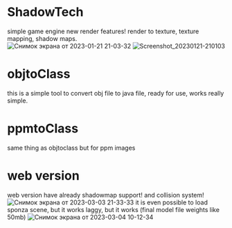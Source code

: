 # ShadowTech
simple game engine
new render features! render to texture, texture mapping, shadow maps.  
![Снимок экрана от 2023-01-21 21-03-32](https://user-images.githubusercontent.com/48290199/213883006-2c82a882-b542-403d-8c52-8d0677cc40ed.png)
![Screenshot_20230121-210103](https://user-images.githubusercontent.com/48290199/213883010-0e0be5b3-ea5a-4b8c-b1cf-d5befa91ab16.png)
# objtoClass  
this is a simple tool to convert obj file to java file, ready for use, works really simple.
# ppmtoClass  
same thing as objtoclass but for ppm images
# web version
web version have already shadowmap support! and collision system!
![Снимок экрана от 2023-03-03 21-33-33](https://user-images.githubusercontent.com/48290199/222810440-471295d9-fcd9-485c-a7e4-ed0c8fcdd772.png)
it is even possible to load sponza scene, but it works laggy, but it works (final model file weights like 50mb)
![Снимок экрана от 2023-03-04 10-12-34](https://user-images.githubusercontent.com/48290199/222885009-94645505-879b-4f8f-8575-cc90062b9c02.png)
